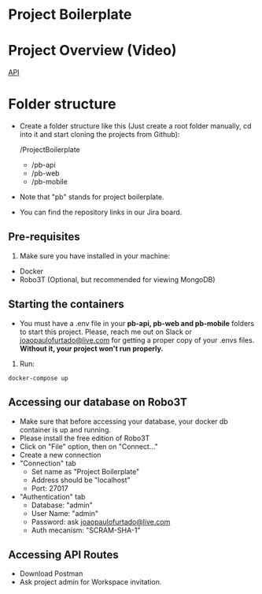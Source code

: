# Project Boilerplate

# Project Overview (Video)

[API](https://youtu.be/ccyTRSPek7U)

# Folder structure

- Create a folder structure like this (Just create a root folder manually, cd into it and start cloning the projects from Github):

  /ProjectBoilerplate

  - /pb-api
  - /pb-web
  - /pb-mobile

- Note that "pb" stands for project boilerplate.
- You can find the repository links in our Jira board.

## Pre-requisites

1. Make sure you have installed in your machine:

- Docker
- Robo3T (Optional, but recommended for viewing MongoDB)

## Starting the containers

- You must have a .env file in your **pb-api, pb-web and pb-mobile** folders to start this project. Please, reach me out on Slack or joaopaulofurtado@live.com for getting a proper copy of your .envs files. **Without it, your project won't run properly.**

1. Run:

```
docker-compose up
```

## Accessing our database on Robo3T

- Make sure that before accessing your database, your docker db container is up and running.
- Please install the free edition of Robo3T
- Click on "File" option, then on "Connect..."
- Create a new connection
- "Connection" tab
  - Set name as "Project Boilerplate"
  - Address should be "localhost"
  - Port: 27017
- "Authentication" tab
  - Database: "admin"
  - User Name: "admin"
  - Password: ask joaopaulofurtado@live.com
  - Auth mecanism: "SCRAM-SHA-1"

## Accessing API Routes

- Download Postman
- Ask project admin for Workspace invitation.

